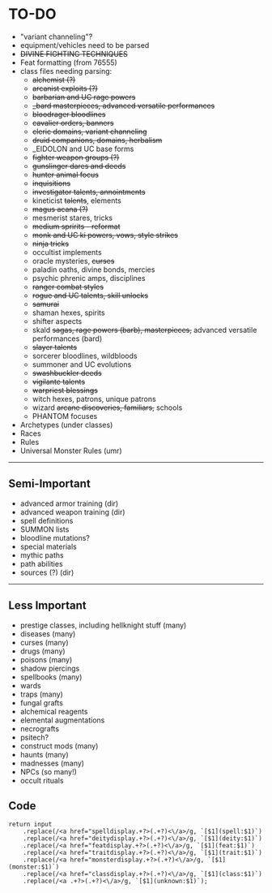 # TO-DO

* "variant channeling"?
* equipment/vehicles need to be parsed
* ~~DIVINE FIGHTING TECHNIQUES~~
* Feat formatting (from 76555)
* class files needing parsing:
  * ~~alchemist (?)~~
  * ~~arcanist exploits (?)~~
  * ~~barbarian and UC rage powers~~
  * ~~_bard masterpieces, advanced versatile performances~~
  * ~~bloodrager bloodlines~~
  * ~~cavalier orders, banners~~
  * ~~cleric domains, variant channeling~~
  * ~~druid companions, domains, herbalism~~
  * _EIDOLON and UC base forms
  * ~~fighter weapon groups (?)~~
  * ~~gunslinger dares and deeds~~
  * ~~hunter animal focus~~
  * ~~inquisitions~~
  * ~~investigator talents, annointments~~
  * kineticist ~~talents~~, elements
  * ~~magus acana (?)~~
  * mesmerist stares, tricks
  * ~~medium spririts - reformat~~
  * ~~monk and UC ki powers, vows, style strikes~~
  * ~~ninja tricks~~
  * occultist implements
  * oracle mysteries, ~~curses~~
  * paladin oaths, divine bonds, mercies
  * psychic phrenic amps, disciplines
  * ~~ranger combat styles~~
  * ~~rogue and UC talents, skill unlocks~~
  * ~~samurai~~
  * shaman hexes, spirits
  * shifter aspects
  * skald ~~sagas, rage powers (barb), masterpieces,~~ advanced versatile performances (bard)
  * ~~slayer talents~~
  * sorcerer bloodlines, wildbloods
  * summoner and UC evolutions
  * ~~swashbuckler deeds~~
  * ~~vigilante talents~~
  * ~~warpriest blessings~~
  * witch hexes, patrons, unique patrons
  * wizard ~~arcane discoveries, familiars,~~ schools
  * PHANTOM focuses
* Archetypes (under classes)
* Races
* Rules
* Universal Monster Rules (umr)

---

## Semi-Important

* advanced armor training (dir)
* advanced weapon training (dir)
* spell definitions
* SUMMON lists
* bloodline mutations?
* special materials
* mythic paths
* path abilities
* sources (?) (dir)

---

## Less Important

* prestige classes, including hellknight stuff (many)
* diseases (many)
* curses (many)
* drugs (many)
* poisons (many)
* shadow piercings
* spellbooks (many)
* wards
* traps (many)
* fungal grafts
* alchemical reagents
* elemental augmentations
* necrografts
* psitech?
* construct mods (many)
* haunts (many)
* madnesses (many)
* NPCs (so many!)
* occult rituals

## Code

    return input
        .replace(/<a href="spelldisplay.+?>(.+?)<\/a>/g, `[$1](spell:$1)`)
        .replace(/<a href="deitydisplay.+?>(.+?)<\/a>/g, `[$1](deity:$1)`)
        .replace(/<a href="featdisplay.+?>(.+?)<\/a>/g, `[$1](feat:$1)`)
        .replace(/<a href="traitdisplay.+?>(.+?)<\/a>/g, `[$1](trait:$1)`)
        .replace(/<a href="monsterdisplay.+?>(.+?)<\/a>/g, `[$1](monster:$1)`)
        .replace(/<a href="classdisplay.+?>(.+?)<\/a>/g, `[$1](class:$1)`)
        .replace(/<a .+?>(.+?)<\/a>/g, `[$1](unknown:$1)`);
